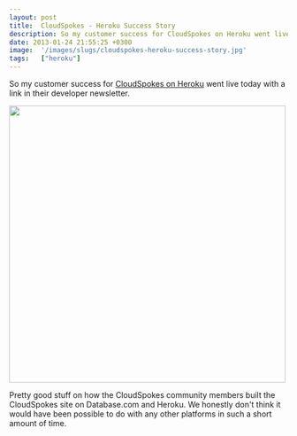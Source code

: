 ```yaml
---
layout: post
title:  CloudSpokes - Heroku Success Story
description: So my customer success for CloudSpokes on Heroku went live today with a link in their developer newsletter.   Pretty good stuff on how the CloudSpokes community members built the CloudSpokes site on Database.com and Heroku. We honestly dont think it would have been possible to do with any other platforms in such a short amount of time.
date: 2013-01-24 21:55:25 +0300
image:  '/images/slugs/cloudspokes-heroku-success-story.jpg'
tags:   ["heroku"]
---
```

<p>So my customer success for <a href="http://success.heroku.com/cloudspokes">CloudSpokes on Heroku</a> went live today with a link in their developer newsletter.</p>
<p><a href="http://success.heroku.com/cloudspokes"><img src="http://res.cloudinary.com/blog-jeffdouglas-com/image/upload/v1400327717/heroku-success_luyxr8.png" alt="" title="heroku-success" width="500" class="alignnone size-full wp-image-4727" /></a></p>
<p>Pretty good stuff on how the CloudSpokes community members built the CloudSpokes site on Database.com and Heroku. We honestly don't think it would have been possible to do with any other platforms in such a short amount of time.</p>

